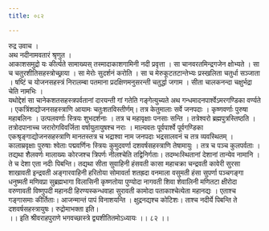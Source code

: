 ```yaml
---
title: ०८२

---
```

रुद्र उवाच ।  
अथ नदीनामवतारं श्रृणुत ।  
आकाशसमुद्रो यः कीर्त्यते सामाख्यस् तस्मादाकाशगामिनी नदी प्रवृत्ता । सा चानवरतमिन्द्रगजेन क्षोभ्यते । सा च चतुरशीतिसहस्त्रोच्छ्राया । सा मेरोः सुदर्शनं करोति । सा च मेरुकूटतटान्तेभ्यः प्रस्खलिता चतुर्धा सञ्जाता । षष्टिं च योजनसहस्त्रं निरालम्बा पतमाना प्रदक्षिणमनुसरन्ती चतुर्द्धा जगाम । सीता चालकनन्दा चक्षुर्भद्रा चेति नामभिः ।  
यथोद्देशं सा चानेकशतसहस्त्रपर्वतानां दारयन्ती गां गतेति गङ्गेत्युच्यते अथ गन्धमादनपार्श्वेऽमरगण्डिका वर्ण्यते । एकत्रिंशद्योजनसहस्त्राणि आयामः चतुःशतविस्तीर्णम्। तत्र केतुमालाः सर्वे जनपदाः । कृष्णवर्णाः पुरुषा महाबलिनः । उत्पलवर्णाः स्त्रियः शुभदर्शनाः । तत्र च महावृक्षाः पनसाः सन्ति । तत्रेश्वरो ब्रह्मपुत्रस्तिष्ठति । तत्रोदपानाच्च जरारोगविवर्जिता वर्षायुतायुषश्च नराः । माल्यवतः पूर्वपार्श्वे पूर्वगण्डिका एकश्रृङ्गाद्योजनसहस्त्राणि मानतस्तत्र च भद्राश्वा नाम जनपदाः भद्रसालवनं च तत्र व्यवस्थितम् । कालाम्रवृक्षाः पुरुषाः श्वेताः पद्मवर्णिनः स्त्रियः कुमुदवर्णा दशवर्षसहस्त्राणि तेषामायुः । तत्र च पञ्च कुलपर्वताः । तद्यथा शैलवर्णः मालाख्यः कोरजश्च त्रिपर्णः नीलश्चेति तद्विनिर्गताः। तदम्भःस्थितानां देशानां तान्येव नामानि । ते च देशा एता नदीः पिबन्ति। तद्यथा सीता सुवाहिनी हंसवती कासा महाचक्रा चन्द्रवती कावेरी सुरसा शाखावती इन्द्रवती अङ्गारवाहिनी हरितोया सोमावर्ता शतह्रदा वनमाला वसुमती हंसा सुपर्णा पञ्चगङ्गा धनुष्मती मणिवप्रा सुब्रह्मभागा विलासिनी कृष्णतोया पुण्योदा नागवती शिवा शेवालिनी मणितटा क्षीरोदा वरुणावती विष्णुपदी महानदी हिरण्यस्कन्धवाहा सुरावती कामोदा पताकाश्चेत्येता महानद्यः । एताश्च गङ्गासमाः कीर्तिताः। आजन्मान्तं पापं विनाशयन्ति । क्षुद्रनद्यश्च कोटिशः। ताश्च नदीर्ये पिबन्ति ते दशवर्षसहस्त्रायुषः। रुद्रोमाभक्ता इति।  
।। इति श्रीवराहपुराणे भगवच्छास्त्रे द्व्यशीतितमोऽध्यायः ।। ८२ ।।
